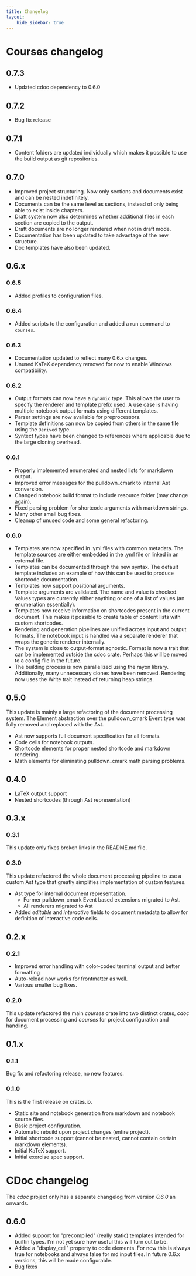 ```yaml
---
title: Changelog
layout:
    hide_sidebar: true
---
```


# Courses changelog

## 0.7.3
- Updated cdoc dependency to 0.6.0

## 0.7.2
- Bug fix release

## 0.7.1
- Content folders are updated individually which makes it possible to use the build output as git repositories.

## 0.7.0
- Improved project structuring. Now only sections and documents exist and can be nested indefinitely.
- Documents can be the same level as sections, instead of only being able to exist inside chapters.
- Draft system now also determines whether additional files in each section are copied to the output.
- Draft documents are no longer rendered when not in draft mode.
- Documentation has been updated to take advantage of the new structure.
- Doc templates have also been updated.



## 0.6.x

### 0.6.5
- Added profiles to configuration files.

### 0.6.4
- Added scripts to the configuration and added a run command to `courses`.

### 0.6.3
- Documentation updated to reflect many 0.6.x changes.
- Unused KaTeX dependency removed for now to enable Windows compatibility.

### 0.6.2
- Output formats can now have a `dynamic` type. This allows the user to specify the renderer and template prefix used. 
  A use case is having multiple notebook output formats using different templates.
- Parser settings are now available for preprocessors.
- Template definitions can now be copied from others in the same file using the `Derived` type.
- Syntect types have been changed to references where applicable due to the large cloning overhead.

### 0.6.1
- Properly implemented enumerated and nested lists for markdown output.
- Improved error messages for the pulldown_cmark to internal Ast conversion.
- Changed notebook build format to include resource folder (may change again).
- Fixed parsing problem for shortcode arguments with markdown strings.
- Many other small bug fixes.
- Cleanup of unused code and some general refactoring.

### 0.6.0
- Templates are now specified in .yml files with common metadata. The template sources are either embedded in the .yml file or linked in an external file.
- Templates can be documented through the new syntax. The default template includes an example of how this can be used to produce shortcode documentation.
- Templates now support positional arguments.
- Template arguments are validated. The name and value is checked. Values types are currently either anything or one of a list of values (an enumeration essentially).
- Templates now receive information on shortcodes present in the current document. This makes it possible to create table of content lists with custom shortcodes.
- Rendering and generation pipelines are unified across input and output formats. The notebook input is handled via a separate renderer that wraps the generic renderer internally.
- The system is close to output-format agnostic. Format is now a trait that can be implemented outside the cdoc crate. Perhaps this will be moved to a config file in the future.
- The building process is now parallelized using the rayon library. Additionally, many unnecessary clones have been removed. Rendering now uses the Write trait instead of returning heap strings.

## 0.5.0
This update is mainly a large refactoring of the document processing system. The Element abstraction over the pulldown_cmark 
Event type was fully removed and replaced with the Ast.

- Ast now supports full document specification for all formats.
- Code cells for notebook outputs.
- Shortcode elements for proper nested shortcode and markdown rendering.
- Math elements for eliminating pulldown_cmark math parsing problems.

## 0.4.0

- LaTeX output support
- Nested shortcodes (through Ast representation)

## 0.3.x

### 0.3.1
This update only fixes broken links in the README.md file.


### 0.3.0
This update refactored the whole document processing pipeline to use a custom Ast type that greatly simplifies implementation of custom features.

- Ast type for internal document representation.
  - Former pulldown_cmark Event based extensions migrated to Ast.
  - All renderers migrated to Ast
- Added *editable* and *interactive* fields to document metadata to allow for definition of interactive code cells.

## 0.2.x

### 0.2.1
- Improved error handling with color-coded terminal output and better formatting
- Auto-reload now works for frontmatter as well.
- Various smaller bug fixes.

### 0.2.0
This update refactored the main *courses* crate into two distinct crates, *cdoc* for document processing and *courses* for project configuration and handling.

## 0.1.x

### 0.1.1
Bug fix and refactoring release, no new features.

### 0.1.0
This is the first release on crates.io.

- Static site and notebook generation from markdown and notebook source files.
- Basic project configuration.
- Automatic rebuild upon project changes (entire project).
- Initial shortcode support (cannot be nested, cannot contain certain markdown elements).
- Initial KaTeX support.
- Initial exercise spec support.


# CDoc changelog
The *cdoc* project only has a separate changelog from version *0.6.0* an onwards.

## 0.6.0
- Added support for "precompiled" (really static) templates intended for builtin types. I'm not yet sure how useful this 
  will turn out to be.
- Added a "display_cell" property to code elements. For now this is always true for notebooks and always false for md 
  input files. In future 0.6.x versions, this will be made configurable.
- Bug fixes
